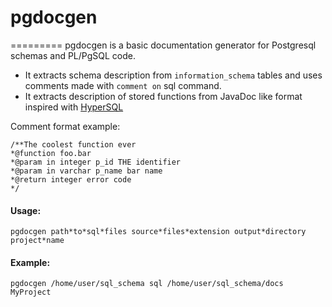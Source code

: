 # pgdocgen
=========
pgdocgen is a basic documentation generator for Postgresql schemas and PL/PgSQL code.
* It extracts schema description from `information_schema` tables and uses comments made with `comment on` sql command.
* It extracts description of stored functions from JavaDoc like format inspired with [HyperSQL](http://projects.izzysoft.de/trac/hypersql)

Comment format example:
```
/**The coolest function ever
*@function foo.bar
*@param in integer p_id THE identifier
*@param in varchar p_name bar name
*@return integer error code
*/
```

#### Usage:
```
pgdocgen path*to*sql*files source*files*extension output*directory project*name
```
#### Example:
```
pgdocgen /home/user/sql_schema sql /home/user/sql_schema/docs MyProject
```